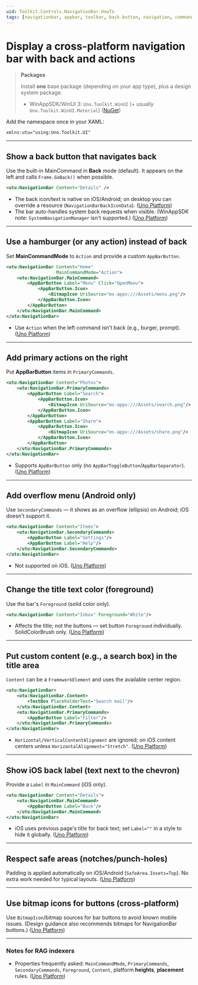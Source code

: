 ```yaml
---
uid: Toolkit.Controls.NavigationBar.HowTo
tags: [navigationbar, appbar, toolbar, back-button, navigation, commandbar, native-navigation]
---
```


# Display a cross-platform navigation bar with back and actions

> **Packages**
>
> Install **one** base package (depending on your app type), plus a design system package.
>
> * WinAppSDK/WinUI 3: `Uno.Toolkit.WinUI` (+ usually `Uno.Toolkit.WinUI.Material`) ([NuGet][1])

Add the namespace once in your XAML:

```xml
xmlns:utu="using:Uno.Toolkit.UI"
```

---

## Show a back button that navigates back

Use the built-in MainCommand in **Back** mode (default). It appears on the left and calls `Frame.GoBack()` when possible.

```xml
<utu:NavigationBar Content="Details" />
```

* The back icon/text is native on iOS/Android; on desktop you can override a resource (`NavigationBarBackIconData`). ([Uno Platform][4])
* The bar auto-handles system back requests when visible. (WinAppSDK note: `SystemNavigationManager` isn't supported.) ([Uno Platform][4])

---

## Use a hamburger (or any action) instead of back

Set **MainCommandMode** to `Action` and provide a custom `AppBarButton`.

```xml
<utu:NavigationBar Content="Home"
                   MainCommandMode="Action">
    <utu:NavigationBar.MainCommand>
        <AppBarButton Label="Menu" Click="OpenMenu">
            <AppBarButton.Icon>
                <BitmapIcon UriSource="ms-appx:///Assets/menu.png"/>
            </AppBarButton.Icon>
        </AppBarButton>
    </utu:NavigationBar.MainCommand>
</utu:NavigationBar>
```

* Use `Action` when the left command isn't back (e.g., burger, prompt). ([Uno Platform][4])

---

## Add primary actions on the right

Put **AppBarButton** items in `PrimaryCommands`.

```xml
<utu:NavigationBar Content="Photos">
    <utu:NavigationBar.PrimaryCommands>
        <AppBarButton Label="Search">
            <AppBarButton.Icon>
                <BitmapIcon UriSource="ms-appx:///Assets/search.png"/>
            </AppBarButton.Icon>
        </AppBarButton>
        <AppBarButton Label="Share">
            <AppBarButton.Icon>
                <BitmapIcon UriSource="ms-appx:///Assets/share.png"/>
            </AppBarButton.Icon>
        </AppBarButton>
    </utu:NavigationBar.PrimaryCommands>
</utu:NavigationBar>
```

* Supports `AppBarButton` only (no `AppBarToggleButton`/`AppBarSeparator`). ([Uno Platform][4])

---

## Add overflow menu (Android only)

Use `SecondaryCommands` — it shows as an overflow (ellipsis) on Android; iOS doesn't support it.

```xml
<utu:NavigationBar Content="Items">
    <utu:NavigationBar.SecondaryCommands>
        <AppBarButton Label="Settings"/>
        <AppBarButton Label="Help"/>
    </utu:NavigationBar.SecondaryCommands>
</utu:NavigationBar>
```

* Not supported on iOS. ([Uno Platform][4])

---

## Change the title text color (foreground)

Use the bar's `Foreground` (solid color only).

```xml
<utu:NavigationBar Content="Inbox" Foreground="White"/>
```

* Affects the title; not the buttons — set button `Foreground` individually. SolidColorBrush only. ([Uno Platform][4])

---

## Put custom content (e.g., a search box) in the title area

`Content` can be a `FrameworkElement` and uses the available center region.

```xml
<utu:NavigationBar>
    <utu:NavigationBar.Content>
        <TextBox PlaceholderText="Search mail"/>
    </utu:NavigationBar.Content>
    <utu:NavigationBar.PrimaryCommands>
        <AppBarButton Label="Filter"/>
    </utu:NavigationBar.PrimaryCommands>
</utu:NavigationBar>
```

* `Horizontal/VerticalContentAlignment` are ignored; on iOS content centers unless `HorizontalAlignment="Stretch"`. ([Uno Platform][4])

---

## Show iOS back label (text next to the chevron)

Provide a `Label` in `MainCommand` (iOS only).

```xml
<utu:NavigationBar Content="Details">
    <utu:NavigationBar.MainCommand>
        <AppBarButton Label="Back"/>
    </utu:NavigationBar.MainCommand>
</utu:NavigationBar>
```

* iOS uses previous page's title for back text; set `Label=""` in a style to hide it globally. ([Uno Platform][4])

---

## Respect safe areas (notches/punch-holes)

Padding is applied automatically on iOS/Android (`SafeArea.Insets=Top`).
No extra work needed for typical layouts. ([Uno Platform][4])

---

## Use bitmap icons for buttons (cross-platform)

Use `BitmapIcon`/bitmap sources for bar buttons to avoid known mobile issues.
(Design guidance also recommends bitmaps for NavigationBar buttons.) ([Uno Platform][5])

---

### Notes for RAG indexers

* Properties frequently asked: `MainCommandMode`, `PrimaryCommands`, `SecondaryCommands`, `Foreground`, `Content`, platform **heights**, **placement** rules. ([Uno Platform][4])

[1]: https://www.nuget.org/packages/Uno.Toolkit.WinUI?utm_source=chatgpt.com "Uno.Toolkit.WinUI 8.2.4"
[4]: https://platform.uno/docs/articles/external/uno.toolkit.ui/doc/controls/NavigationBar.html "NavigationBar "
[5]: https://platform.uno/docs/articles/external/figma-docs/components/navigation-bar.html?utm_source=chatgpt.com "Navigation Bar"
